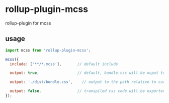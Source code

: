 # rollup-plugin-mcss

rollup-plugin for mcss

## usage

```javascript
import mcss from 'rollup-plugin-mcss';

mcss({
  include: ['**/*.mcss'],       // default include

  output: true,                 // default, bundle.css will be ouput to the same path as bundle.js

  output: './dist/bundle.css',    // output to the path relative to current working directory

  output: false,                // transpiled css code will be exported as 'export default ${cssCode}'
});
```
